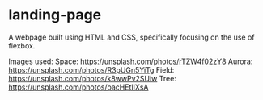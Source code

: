 # landing-page
A webpage built using HTML and CSS, specifically focusing on the use of flexbox.

Images used:
Space: https://unsplash.com/photos/rTZW4f02zY8
Aurora: https://unsplash.com/photos/R3pUGn5YiTg
Field: https://unsplash.com/photos/k8wwPv2SUiw
Tree: https://unsplash.com/photos/oacHEtIlXsA